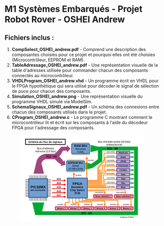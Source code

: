 # M1 Systèmes Embarqués - Projet Robot Rover - OSHEI Andrew

## Fichiers inclus :

1. **CompSelect_OSHEI_andrew.pdf** - Comprend une description des composantes choisies pour ce projet et pourquoi elles ont été choisies (Microcontrôleur, EEPROM et RAM).
2. **TableAdressage_OSHEI_andrew.pdf** - Une représentation visuelle de la table d'adresses utilisée pour commander chacun des composants connectés au microcontrôleur.
3. **VHDLProgram_OSHEI_andrew.vhd** - Un programme écrit en VHDL pour le FPGA hypothétique qui sera utilisé pour décoder le signal de sélection de puce pour chacun des composants.
4. **Simulation_OSHEI_andrew.png** - Une représentation visuelle du programme VHDL simulé via ModelSim.
5. **SchemaSignaux_OSHEI_andrew.pdf** - Un schéma des connexions entre chacun des composants utilisés dans le projet.
6. **CProgram_OSHEI_andrew.c** - Le programme C montrant comment le microcontrôleur lit et écrit sur les composants à l'aide du décodeur FPGA pour l'adressage des composants.

<p align="center">
  <img style="width: 80%; height: 80%;" src="https://github.com/GonzoDMX/M1_EmbeddedSystems/blob/main/assets/SchemaSignaux_OSHEI_andrew.png">
</p>
